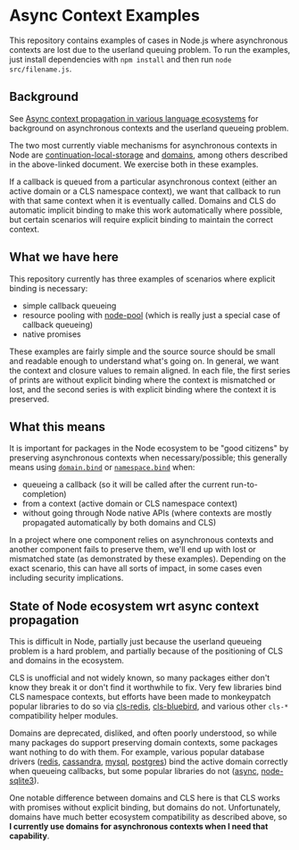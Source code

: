 # Async Context Examples

This repository contains examples of cases in Node.js where asynchronous contexts are lost due to the userland queuing problem. To run the examples, just install dependencies with `npm install` and then run `node src/filename.js`.

## Background
See [Async context propagation in various language ecosystems](https://docs.google.com/document/d/1tlQ0R6wQFGqCS5KeIw0ddoLbaSYx6aU7vyXOkv-wvlM/edit) for background on asynchronous contexts and the userland queueing problem.

The two most currently viable mechanisms for asynchronous contexts in Node are [continuation-local-storage](https://github.com/othiym23/node-continuation-local-storage) and [domains](https://nodejs.org/api/domain.html), among others described in the above-linked document. We exercise both in these examples.

If a callback is queued from a particular asynchronous context (either an active domain or a CLS namespace context), we want that callback to run with that same context when it is eventually called. Domains and CLS do automatic implicit binding to make this work automatically where possible, but certain scenarios will require explicit binding to maintain the correct context.

## What we have here
This repository currently has three examples of scenarios where explicit binding is necessary:
- simple callback queueing
- resource pooling with [node-pool](https://github.com/coopernurse/node-pool) (which is really just a special case of callback queueing)
- native promises

These examples are fairly simple and the source source should be small and readable enough to understand what's going on. In general, we want the context and closure values to remain aligned. In each file, the first series of prints are without explicit binding where the context is mismatched or lost, and the second series is with explicit binding where the context it is preserved.

## What this means
It is important for packages in the Node ecosystem to be "good citizens" by preserving asynchronous contexts when necessary/possible; this generally means using [`domain.bind`](https://nodejs.org/api/domain.html#domain_domain_bind_callback) or [`namespace.bind`](https://github.com/othiym23/node-continuation-local-storage#namespacebindcallback-context) when:
- queueing a callback (so it will be called after the current run-to-completion)
- from a context (active domain or CLS namespace context)
- without going through Node native APIs (where contexts are mostly propagated automatically by both domains and CLS)

In a project where one component relies on asynchronous contexts and another component fails to preserve them, we'll end up with lost or mismatched state (as demonstrated by these examples). Depending on the exact scenario, this can have all sorts of impact, in some cases even including security implications.

## State of Node ecosystem wrt async context propagation
This is difficult in Node, partially just because the userland queueing problem is a hard problem, and partially because of the positioning of CLS and domains in the ecosystem.

CLS is unofficial and not widely known, so many packages either don't know they break it or don't find it worthwhile to fix. Very few libraries bind CLS namespace contexts, but efforts have been made to monkeypatch popular libraries to do so via [cls-redis](https://github.com/othiym23/cls-redis), [cls-bluebird](https://github.com/TimBeyer/cls-bluebird), and various other `cls-*` compatibility helper modules.

Domains are deprecated, disliked, and often poorly understood, so while many packages do support preserving domain contexts, some packages want nothing to do with them. For example, various popular database drivers ([redis](https://github.com/NodeRedis/node_redis/blob/ff9b727609ea125919828f7373e40082fd432eec/index.js#L877), [cassandra](https://github.com/datastax/nodejs-driver/blob/884535fcc50539db786712fda85d6b97c40909c6/lib/utils.js#L248), [mysql](https://github.com/mysqljs/mysql/blob/2aa8b6c8ea2eb93d4d2afa42920362b707e39aed/lib/Connection.js#L25), [postgres](https://github.com/brianc/node-postgres/pull/531)) bind the active domain correctly when queueing callbacks, but some popular libraries do not ([async](https://github.com/caolan/async/pull/999), [node-sqlite3](https://github.com/mapbox/node-sqlite3/pull/258)).

One notable difference between domains and CLS here is that CLS works with promises without explicit binding, but domains do not. Unfortunately, domains have much better ecosystem compatibility as described above, so **I currently use domains for asynchronous contexts when I need that capability**.
